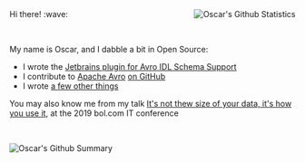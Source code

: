 <img align="right" alt="Oscar's Github Statistics" src="https://github-readme-stats.vercel.app/api?username=opwvhk&show_icons=true"/>
Hi there! :wave:

&nbsp;

My name is Oscar, and I dabble a bit in Open Source:

* I wrote the [Jetbrains plugin for Avro IDL Schema Support](https://plugins.jetbrains.com/plugin/15728-apache-avro-idl-schema-support)
* I contribute to [Apache Avro](https://avro.apache.org/) [on GitHub](https://github.com/apache/avro/pulls?q=is%3Apr+author%3Aopwvhk)
* I wrote [a few other things](https://github.com/opwvhk?tab=repositories&q=&type=source&language=java&sort=)

You may also know me from my talk [It's not thew size of your data, it's how you use it](https://www.youtube.com/watch?v=m4YQTDVsydU), at the 2019 bol.com IT conference

&nbsp;

![Oscar's Github Summary](https://github-profile-summary-cards.vercel.app/api/cards/profile-details?username=opwvhk&theme=github)
